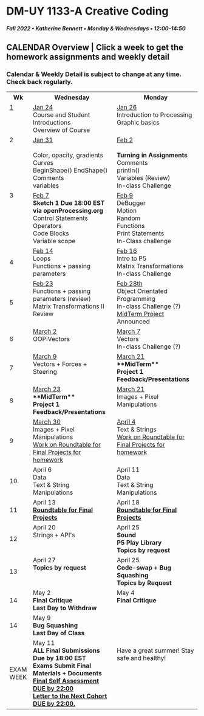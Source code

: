 # DM-UY 1133-A Creative Coding
##### Fall 2022 • Katherine Bennett • Monday & Wednesdays • 12:00-14:50

## CALENDAR Overview | Click a week to get the homework assignments and weekly detail
### Calendar & Weekly Detail is subject to change at any time. Check back regularly.


<table>
<tr>
	<th width="4%">Wk</th> 
	<th width="48%">Wednesday </th> 
	<th width="48%">Monday</th> 
</tr>
<tr>
	<td valign="top"><a href="week_1_detail.md">1</a></td>
	<td valign="top"><a href="week_1_detail.md">Jan 24</a><br>Course and Student Introductions<br>Overview of Course<br></td>
	<td valign="top"><a href="week_1_detail.md">Jan 26</a><br>Introduction to Processing <br>Graphic basics <br></td>
</tr>
<tr>
	<td valign="top"> 2 </td>
	<td valign="top"><a href="week_2_detail.md">Jan 31 <br> <br> </a>Color, opacity, gradients <br> Curves <br> BeginShape() EndShape() <br>Comments <br> variables <br></td>
    <td valign="top"><a href="week_2_detail.md">Feb 2</a><br><strong><br>Turning in Assignments</strong>
	Comments<br>
    println()<br>
	Variables (Review)<br>
	In-class Challenge<br></td>
</tr>
<tr>
	<td valign="top"> 3 </td>
	<td valign="top"><a href="week_3_detail.md">Feb 7</a><br> <strong> Sketch 1 Due 18:00 EST via openProcessing.org</strong><br>Control Statements<br>Operators<br>Code Blocks<br> Variable scope <br>
	</td>
	<td valign="top"><a href="week_3_detail.md">Feb 9</a><br>DeBugger<br>Motion<br>Random<br>Functions<br>Print Statements<br>In-Class challenge<br>
	</td>
</tr>
<tr>
<td>4</td>
	<td valign="top"><a href="week_4_detail.md">Feb 14</a><br>
	Loops <br>
	Functions + passing parameters<br>
	</td>
	<td valign="top"><a href="week_4_detail.md">Feb 16</a><br>
	Intro to P5 <br> 
	Matrix Transformations<br>
	In-class Challenge <br>
	</td>
</tr>

<tr>
	<td>5</td>
	<td valign="top"><a href="week_5_detail.md">Feb 23</a><br>Functions + passing parameters (review)<br>Matrix Transformations II <br> 
	Review <br> </td>
	<td valign="top"><a href="week_5_detail.md">Feb 28th</a><br>
		Object Orientated Programming <br>
		In-class Challenge (?)<br>
		<a href = "MidTermProject.md"> MidTerm Project </a> Announced <br>
	</td>
</tr>
<tr>
	<td> 6 </td>
	<td valign="top"><a href="week_6_detail.md">March 2</a><br>OOP:Vectors<br></td>
	<td valign="top"><a href="week_6_detail.md">March 7</a><br>Vectors <br> In-class Challenge (?)</td>
</tr>
<tr>
	<td> 7 </td>
	<td valign="top"><a href="week_7_detail.md">March 9</a><br>Vectors + Forces + Steering<br>	</td>
	<td valign = "top"> <a href="week_7_detail.md">March 21</a><br><strong>**MidTerm** <br>Project 1 Feedback/Presentations <br></strong> </td>
</tr>
<td>8</td>
	<td valign="top"><a href="week_8_detail.md">March 23</a><br><strong>**MidTerm** <br>Project 1 Feedback/Presentations <br></strong>
	</td>
	<td valign="top"><a href="week_8_detail.md">March 21</a><br>
	Images + Pixel Manipulations
	</td>
</tr>
<tr>
	<td> 9 </td>
	<td valign="top"><a href="week_9_detail.md">March 30</a><br>Images + Pixel Manipulations <br>
		<a href = "RoundTable.md">Work on Roundtable for Final Projects for homework</a> <br>
	</td>
	<td valign="top"><a href="week_9_detail.md">April 4</a><br>Text & Strings	<br><a href = "RoundTable.md">Work on Roundtable for Final Projects for homework</a> <br>
	</td>
</tr>

<tr>
	<td>10</td>
	<td valign="top"> April 6<br>Data<br>Text & String Manipulations	 <br>
	</td>
	<td valign="top">April 11<br>Data<br>Text & String Manipulations	
	</td>	
</tr>
<tr>
	<td>11</td>
	<td valign="top">April 13<br><a href = "RoundTable.md"> <strong> Roundtable for Final Projects</a></strong> <br>	
	</td>
	<td valign="top">April 18<br><strong><a href = "RoundTable.md">  Roundtable for Final Projects</a></strong> 
	</td>
</tr>
<tr>
	<td>12</td>
	<td valign="top">April 20<br>Strings + API's<br></strong>
	</td>
	<td valign="top">April 25<br><strong>Sound<br>P5 Play Library<br>Topics by request<br></strong>
	</td>
</tr>
<tr>	
	<td>13</td><td valign="top">April 27<br><strong>
	Topics by request<br></strong>	
	</td>
	<td valign="top">April 25<br><strong>
		Code-swap + Bug Squashing <br>
		Topics by Request <br></strong></td>	
</tr>
<tr>	
	<td>14</td><td valign="top">May 2<br><strong>Final Critique <br>
		Last Day to Withdraw <br></strong>
	</td>
	<td valign="top">May 4<br><strong>Final Critique <br> </strong> 
	</td>
</tr>
<tr>	
	<td>14</td><td valign="top">May 9<br><strong>Bug Squashing <br> Last Day of Class</strong> 
	</td>
	<td></td>
</tr>
<tr><td>EXAM WEEK</td>	
	<td valign="top">May 11<br><strong>ALL Final Submissions Due by 18:00 EST<br>Exams Submit Final Materials + Documents <br><a href = "Final_Deliverables.md">Final Self Assessment DUE by 22:00<br>
	Letter to the Next Cohort DUE by 22:00.</td> </a><td valign="top"> <br>Have a great summer! Stay safe and healthy!<br></strong> 
	</td>
<tr>	
</table>